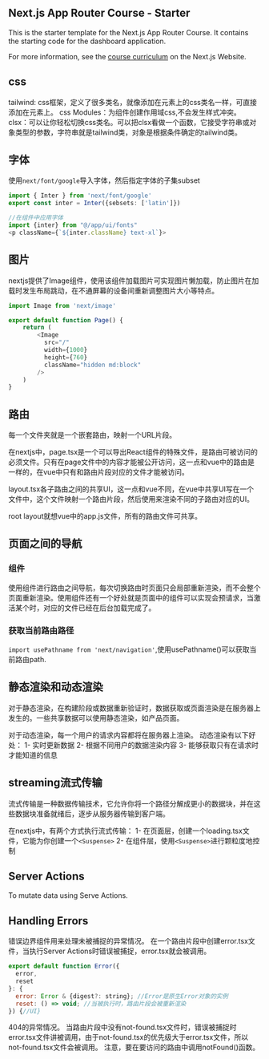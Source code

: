 ## Next.js App Router Course - Starter

This is the starter template for the Next.js App Router Course. It contains the starting code for the dashboard application.

For more information, see the [course curriculum](https://nextjs.org/learn) on the Next.js Website.

## css
tailwind: css框架，定义了很多类名，就像添加在元素上的css类名一样，可直接添加在元素上。
css Modules：为组件创建作用域css,不会发生样式冲突。
clsx：可以让你轻松切换css类名。可以把clsx看做一个函数，它接受字符串或对象类型的参数，字符串就是tailwind类，对象是根据条件确定的tailwind类。

## 字体
使用`next/font/google`导入字体，然后指定字体的子集subset
```typescript
import { Inter } from 'next/font/google'
export const inter = Inter({sebsets: ['latin']})

//在组件中应用字体
import {inter} from "@/app/ui/fonts"
<p className={`${inter.className} text-xl`}>
```
## 图片
nextjs提供了Image组件，使用该组件加载图片可实现图片懒加载，防止图片在加载时发生布局跳动，在不通屏幕的设备间重新调整图片大小等特点。
```typescript
import Image from 'next/image'

export default function Page() {
    return (
        <Image 
          src="/"
          width={1000}
          height={760}
          className="hidden md:block"
        />
    )
}
```

## 路由
每一个文件夹就是一个嵌套路由，映射一个URL片段。

在nextjs中，page.tsx是一个可以导出React组件的特殊文件，是路由可被访问的必须文件。只有在page文件中的内容才能被公开访问，这一点和vue中的路由是一样的，在vue中只有和路由片段对应的文件才能被访问。

layout.tsx各子路由之间的共享UI，这一点和vue不同，在vue中共享UI写在一个文件中，这个文件映射一个路由片段，然后使用<router-view />来渲染不同的子路由对应的UI。

root layout就想vue中的app.js文件，所有的路由文件可共享。

## 页面之间的导航
### <Link />组件
使用<Link />组件进行路由之间导航，每次切换路由时页面只会局部重新渲染，而不会整个页面重新渲染。使用<Link />组件还有一个好处就是页面中的<Link />组件可以实现会预请求，当激活某个<Link />时，对应的文件已经在后台加载完成了。

### 获取当前路由路径
`import usePathname from 'next/navigation'`,使用usePathname()可以获取当前路由path.

## 静态渲染和动态渲染
对于静态渲染，在构建阶段或数据重新验证时，数据获取或页面渲染是在服务器上发生的。一些共享数据可以使用静态渲染，如产品页面。

对于动态渲染，每一个用户的请求内容都将在服务器上渲染。
动态渲染有以下好处：
1- 实时更新数据
2- 根据不同用户的数据渲染内容
3- 能够获取只有在请求时才能知道的信息

## streaming流式传输
流式传输是一种数据传输技术，它允许你将一个路径分解成更小的数据块，并在这些数据块准备就绪后，逐步从服务器传输到客户端。

在nextjs中，有两个方式执行流式传输：
1- 在页面层，创建一个loading.tsx文件，它能为你创建一个`<Suspense>`
2- 在组件层，使用`<Suspense>`进行颗粒度地控制

## Server Actions
To mutate data using Serve Actions.

## Handling Errors
错误边界组件用来处理未被捕捉的异常情况。
在一个路由片段中创建error.tsx文件，当执行Server Actions时错误被捕捉，error.tsx就会被调用。
```javascript
export default function Error({
  error,
  reset
}: {
  error: Error & {digest?: string}; //Error是原生Error对象的实例
  reset: () => void; //当被执行时，路由片段会被重新渲染
}) {//UI}
```

404的异常情况。
当路由片段中没有not-found.tsx文件时，错误被捕捉时error.tsx文件讲被调用，由于not-found.tsx的优先级大于error.tsx文件，所以not-found.tsx文件会被调用。
注意，要在要访问的路由中调用notFound()函数。
